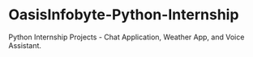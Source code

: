 # OasisInfobyte-Python-Internship
Python Internship Projects - Chat Application, Weather App, and Voice Assistant.
